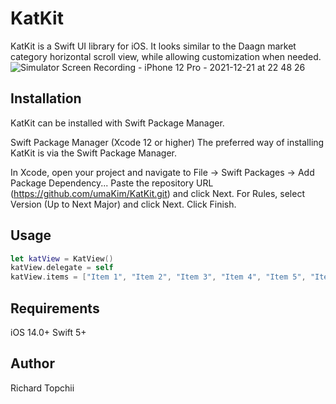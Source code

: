 # KatKit
KatKit is a Swift UI library for iOS. It looks similar to the Daagn market category horizontal scroll view, while allowing customization when needed.
![Simulator Screen Recording - iPhone 12 Pro - 2021-12-21 at 22 48 26](https://user-images.githubusercontent.com/85341050/146948782-d67593e7-5c7f-45c7-8ea8-b576cd01fbe4.gif)

## Installation
KatKit can be installed with Swift Package Manager.

Swift Package Manager (Xcode 12 or higher)
The preferred way of installing KatKit is via the Swift Package Manager.

In Xcode, open your project and navigate to File → Swift Packages → Add Package Dependency...
Paste the repository URL (https://github.com/umaKim/KatKit.git) and click Next.
For Rules, select Version (Up to Next Major) and click Next.
Click Finish.

## Usage
```Swift
let katView = KatView()
katView.delegate = self
katView.items = ["Item 1", "Item 2", "Item 3", "Item 4", "Item 5", "Item 6", "Item 7", "Item 8",]
```

## Requirements
iOS 14.0+
Swift 5+

## Author
Richard Topchii
